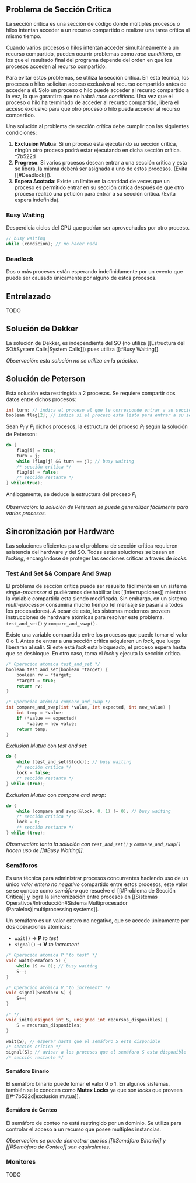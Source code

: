 ## Problema de Sección Crítica
La sección crítica es una sección de código donde múltiples procesos o hilos intentan acceder a un recurso compartido o realizar una tarea crítica al mismo tiempo.

Cuando varios procesos o hilos intentan acceder simultáneamente a un recurso compartido, pueden ocurrir problemas como *race conditions*, en los que el resultado final del programa depende del orden en que los procesos acceden al recurso compartido.

Para evitar estos problemas, se utiliza la sección crítica. En esta técnica, los procesos o hilos solicitan acceso exclusivo al recurso compartido antes de acceder a él. Solo un proceso o hilo puede acceder al recurso compartido a la vez, lo que garantiza que no habrá *race conditions*. Una vez que el proceso o hilo ha terminado de acceder al recurso compartido, libera el acceso exclusivo para que otro proceso o hilo pueda acceder al recurso compartido.

Una solución al problema de sección crítica debe cumplir con las siguientes condiciones:
1. **Exclusión Mutua**: Si un proceso esta ejecutando su sección crítica, ningún otro proceso podrá estar ejecutando en dicha sección crítica. ^7b522d
2. **Progreso**: Si varios procesos desean entrar a una sección crítica y esta se libera, la misma deberá ser asignada a uno de estos procesos. (Evita [[#Deadlock]]).
3. **Espera Acotada**: Existe un limite en la cantidad de veces que un proceso es permitido entrar en su sección crítica después de que otro proceso realizó una petición para entrar a su sección crítica. (Evita espera indefinida).

### Busy Waiting
Desperdicia ciclos del CPU que podrían ser aprovechados por otro proceso.
```c
// busy waiting
while (condicion); // no hacer nada
```

### Deadlock
Dos o más procesos están esperando indefinidamente por un evento que puede ser causado únicamente por alguno de estos procesos.

## Entrelazado
TODO

## Solución de Dekker
La solución de Dekker, es independiente del SO (no utiliza [[Estructura del SO#System Calls|System Calls]]) pues utiliza [[#Busy Waiting]].

*Observación: esta solución no se utiliza en la práctica.*

## Solución de Peterson
Esta solución esta restringida a 2 procesos. Se requiere compartir dos datos entre dichos procesos:
```c
int turn; // indica el proceso al que le corresponde entrar a su sección crítica.
boolean flag[2]; // indica si el proceso esta listo para entrar a su sección crítica.
```

Sean $P_i$ y $P_j$ dichos procesos, la estructura del proceso $P_i$ según la solución de Peterson:
```c
do {
	flag[i] = true; 
	turn = j;
	while (flag[j] && turn == j); // busy waiting
	/* sección crítica */
	flag[i] = false;
	/* sección restante */
} while(true);
```
Análogamente, se deduce la estructura del proceso $P_j$

*Observación: la solución de Peterson se puede generalizar fácilmente para varios procesos.*

## Sincronización por Hardware
Las soluciones eficientes para el problema de sección crítica requieren asistencia del hardware y del SO.
Todas estas soluciones se basan en *locking*, encargándose de proteger las secciones críticas a través de *locks*.


### Test And Set && Compare And Swap
El problema de sección crítica puede ser resuelto fácilmente en un sistema *single-processor* si pudiéramos deshabilitar las [[Interrupciones]] mientras la variable compartida esta siendo modificada. Sin embargo, en un sistema *multi-processor* consumiría mucho tiempo (el mensaje se pasaría a todos los procesadores).
A pesar de esto, los sistemas modernos proveen instrucciones de hardware atómicas para resolver este problema. `test_and_set()` y `compare_and_swap()`.

Existe una variable compartida entre los procesos que puede tomar el valor 0 o 1. Antes de entrar a una sección crítica adquieren un *lock*, que luego liberarán al salir. Si este está *lock* esta bloqueado, el proceso espera hasta que se desbloque. En otro caso, toma el *lock* y ejecuta la sección crítica.

```c
/* Operacion atómica test_and_set */
boolean test_and_set(boolean *target) {
	boolean rv = *target;
	*target = true;
	return rv;
}

/* Operacion atómica compare_and_swap */
int compare_and_swap(int *value, int expected, int new_value) {
	int temp = *value;
	if (*value == expected)
		*value = new value;
	return temp;
}

```

*Exclusion Mutua* con *test and set*:
```c
do {
	while (test_and_set(&lock)); // busy waiting
	/* sección crítica */
	lock = false;
	/* sección restante */
} while (true);
```

*Exclusion Mutua* con *compare and swap*:
```c
do {
	while (compare and swap(&lock, 0, 1) != 0); // busy waiting
	/* sección crítica */
	lock = 0;
	/* sección restante */
} while (true);
```

*Observación: tanto la solución con `test_and_set()` y `compare_and_swap()` hacen uso de [[#Busy Waiting]]*.

### Semáforos
Es una técnica para administrar procesos concurrentes haciendo uso de un único *valor entero no negativo* compartido entre estos procesos, este valor se se conoce como *semáforo* que resuelve el [[#Problema de Sección Crítica]] y logra la sincronización entre procesos en [[Sistemas Operativos/Introducción#Sistema Multiprocesador (Paralelos)|multiprocessing systems]].

Un semáforo es un valor entero no negativo, que se accede únicamente por dos operaciones atómicas:
- `wait()` $\rightarrow$ **P** *to test*
- `signal()` $\rightarrow$ **V** *to increment*

```c
/* Operación atómica P "to test" */
void wait(Semaforo S) {
	while (S <= 0); // busy waiting
	S--;
}

/* Operación atómica V "to increment" */
void signal(Semaforo S) {
	S++;
}

/* */
void init(unsigned int S, unsigned int recursos_disponibles) {
	S = recursos_disponibles;
}
```

```c
wait(S); // esperar hasta que el semáforo S este disponible
/* sección crítica */
signal(S); // avisar a los procesos que el semáforo S esta disponible
/* sección restante */
```

#### Semáforo Binario
El semáforo binario puede tomar el valor 0 o 1. En algunos sistemas, también se le conocen como **Mutex Locks** ya que son *locks* que proveen [[#^7b522d|exclusión mutua]].

#### Semáforo de Conteo
El semáforo de conteo no está restringido por un dominio. Se utiliza para controlar el acceso a un recurso que posee multiples instancias.

*Observación: se puede demostrar que los [[#Semáforo Binario]] y [[#Semáforo de Conteo]] son equivalentes.*

### Monitores
TODO